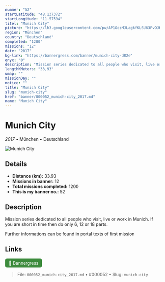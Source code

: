 ```yaml
---
nummer: "52"
startLatitude: "48.137372"
startLongitude: "11.57594"
titel: "Munich City"
picture: "https://lh3.googleusercontent.com/pw/AP1GczMJLagkfKLSU63PvOJKv5fsOtskUiii1MkMeA7q3wILFGoxHj58wBDyeLNLdgdNobrjXIxGZ8VHy7-4yevIvZyt0gpC5SAfhGhW0ItYquibUGv4bUZwvB5-UdEjDgftKXbE2ZPhqWyRgGaPh-cva54qZw=w1060-h313-s-no?authuser=0"
region: "München"
country: "Deutschland"
completed: "1200"
missions: "12"
date: "2017"
bg-link: "https://bannergress.com/banner/munich-city-d82e"
onyx: "0"
description: "Mission series dedicated to all people who visit, live or work in Munich. If you are short in time then do only 6, 12 or 18 parts.\n\nFurther informations can be found in portal texts of first mission"
lengthKMeters: "33,93"
umap: ""
missionDay: ""
notice: ""
title: "Munich City"
slug: "munich-city"
href: "banner/000052_munich-city_2017.md"
name: "Munich City"
---
```

# Munich City

*2017* • München • Deutschland

![Munich City](https://lh3.googleusercontent.com/pw/AP1GczMJLagkfKLSU63PvOJKv5fsOtskUiii1MkMeA7q3wILFGoxHj58wBDyeLNLdgdNobrjXIxGZ8VHy7-4yevIvZyt0gpC5SAfhGhW0ItYquibUGv4bUZwvB5-UdEjDgftKXbE2ZPhqWyRgGaPh-cva54qZw=w1060-h313-s-no?authuser=0)



## Details
- **Distance (km):** 33.93
- **Missions in banner:** 12
- **Total missions completed:** 1200
- **This is my banner no.:** 52



## Description
Mission series dedicated to all people who visit, live or work in Munich. If you are short in time then do only 6, 12 or 18 parts.

Further informations can be found in portal texts of first mission



## Links
<a href="https://bannergress.com/banner/munich-city-d82e" target="_blank" style="display:inline-block;margin-right:8px;padding:6px 12px;background:#3c8b3c;color:#fff;text-decoration:none;border-radius:6px;">🔗 Bannergress</a>



> File: `000052_munich-city_2017.md`
> • #000052
> • Slug: `munich-city`
